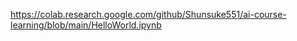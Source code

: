 
https://colab.research.google.com/github/Shunsuke551/ai-course-learning/blob/main/HelloWorld.ipynb

